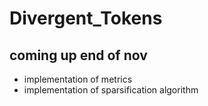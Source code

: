 # Divergent_Tokens

## coming up end of nov
- implementation of metrics
- implementation of sparsification algorithm
